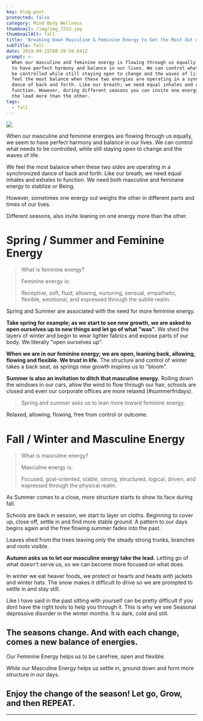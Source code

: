 ```yaml
---
key: blog-post
protected: false
category: Mind Body Wellness
thumbnail: /img/img_7233.jpg
thumbnailAlt: fall
title: 'Breaking Down Masculine & Feminine Energy to Get the Most Out of Each Season. '
subTitle: fall
date: 2019-09-25T00:39:58.641Z
prompt: >-
  When our masculine and feminine energy is flowing through us equally we seem
  to have perfect harmony and balance in our lives. We can control what needs to
  be controlled while still staying open to change and the waves of life. We
  feel the most balance when these two energies are operating in a synchronized
  dance of back and forth. Like our breath; we need equal inhales and exhales to
  function. However, during different seasons you can invite one energy to take
  the lead more than the other. 
tags:
  - fall
---
```

![](/img/img_8128.jpg)

When our masculine and feminine energies are flowing through us equally, we seem to have perfect harmony and balance in our lives. We can control what needs to be controlled, while still staying open to change and the waves of life. 

We feel the most balance when these two sides are operating in a synchronized dance of back and forth. Like our breath; we need equal inhales and exhales to function. We need both masculine and feminane energy to stablize or Being.

However, sometimes one energy out weighs the other in different parts and times of our lives. 

Different seasons, also invite leaning on one energy more than the other. 

# Spring / Summer and Feminine Energy

> What is feminine energy?
>
> Feminine energy is:
>
> Receptive, soft, fluid, allowing, nurturing, sensual, empathetic, flexible, emotional, and expressed through the subtle realm.

Spring and Summer are associated with the need for more feminine energy.

**Take spring for example; as we start to see new growth, we are asked to open ourselves up to new things and let go of what "was".** We shed the layers of winter and begin to wear lighter fabrics and expose parts of our body. We literally "open ourselves up".

**When we are in our feminine energy; we are open, leaning back, allowing, flowing and flexible. We trust in life.** The structure and control of winter takes a back seat, as springs new growth inspires us to "bloom".

**Summer is also an invitation to ditch that masculine energy.** Rolling down the windows in our cars, allow the wind to flow through our hair, schools are closed and even our corporate offices are more relaxed (#summerfridays).

> Spring and summer asks us to lean more toward feminine energy.

Relaxed, allowing, flowing, free from control or outcome. 

# Fall / Winter and Masculine Energy

> What is masculine energy?
>
> Masculine energy is:
>
> Focused, goal-oriented, stable, strong, structured, logical, driven, and expressed through the physical realm.

As Summer comes to a close, more structure starts to show its face during fall. 

Schools are back in session, we start to layer on cloths. Beginning to cover up, close off, settle in and find more stable ground. A pattern to our days begins again and the free flowing summer fades into the past.

Leaves shed from the trees leaving only the steady strong trunks, branches and roots visible. 

**Autumn asks us to let our masculine energy take the lead.** Letting go of what doesn't serve us, so we can become more focused on what does.  

In winter we eat heaver foods, we protect or hearts and heads with jackets and winter hats. The snow makes it difficult to drive so we are prompted to settle in and stay still.

Like I have said in the past sitting with yourself can be pretty difficult if you dont have the right tools to help you through it. This is why we see Seasonal depressive disorder in the winter months. It is dark, cold and still. 



## The seasons change. And with each change, comes a new balance of energies.

Our Feminine Energy helps us to be carefree, open and flexible.

While our Masculine Energy helps us settle in, ground down and form more structure in our days.

## Enjoy the change of the season! **Let go, Grow, and then REPEAT.**







- - -
